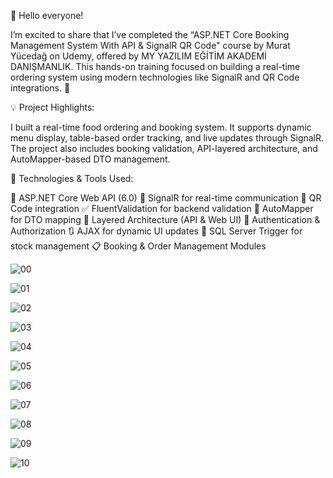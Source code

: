 🚀 Hello everyone!

I’m excited to share that I’ve completed the “ASP.NET Core Booking Management System With API & SignalR QR Code" course by Murat Yücedağ on Udemy, offered by MY YAZILIM EĞİTİM AKADEMİ DANIŞMANLIK. This hands-on training focused on building a real-time ordering system using modern technologies like SignalR and QR Code integrations. 🧾

💡 Project Highlights:

I built a real-time food ordering and booking system. It supports dynamic menu display, table-based order tracking, and live updates through SignalR. The project also includes booking validation, API-layered architecture, and AutoMapper-based DTO management.

🧰 Technologies & Tools Used:

📡 ASP.NET Core Web API (6.0)
🔄 SignalR for real-time communication
📱 QR Code integration
✅ FluentValidation for backend validation
🔀 AutoMapper for DTO mapping
🧱 Layered Architecture (API & Web UI)
🔐 Authentication & Authorization
🔃 AJAX for dynamic UI updates
🧯 SQL Server Trigger for stock management
📋 Booking & Order Management Modules


![00](https://github.com/user-attachments/assets/62ffbf1f-8916-44c8-a791-d2432f98cd2c)

![01](https://github.com/user-attachments/assets/2a2ff0b4-8d83-4e32-8e20-d6fd8f5c5690)

![02](https://github.com/user-attachments/assets/553aa4e5-88e3-44f4-bcc5-0c436d479458)

![03](https://github.com/user-attachments/assets/a1ea8ae1-e579-4516-8f2a-6e7311312c94)

![04](https://github.com/user-attachments/assets/a9baaecb-20f9-4d7d-9910-c59f95b49d5e)

![05](https://github.com/user-attachments/assets/69ba2791-9f35-4c26-a93b-b12c5ca74606)

![06](https://github.com/user-attachments/assets/d00ed0ea-040a-4f97-ae0a-b067fcb1ae86)

![07](https://github.com/user-attachments/assets/e4fb0f26-e507-480c-908f-f23e163765c1)

![08](https://github.com/user-attachments/assets/5f9700a8-dea9-4fc6-bb89-132f61d24306)

![09](https://github.com/user-attachments/assets/358ddf2b-69f7-4d24-b506-1d9192f093b9)

![10](https://github.com/user-attachments/assets/7d14d997-d063-4c05-bf17-e54237b2ac54)








